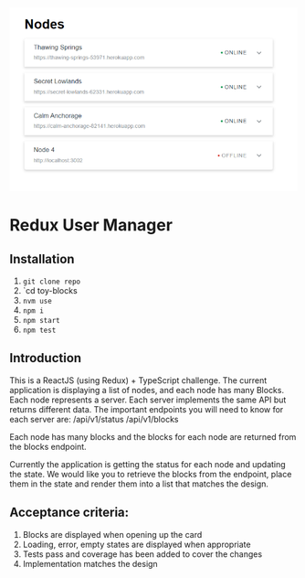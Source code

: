 ![redux-user-manager](https://github.com/arturguimaraes/toy-blocks/blob/main/src/assets/img/print1.PNG?raw=true)

# Redux User Manager

## Installation

1. `git clone repo`
2. `cd toy-blocks
3. `nvm use`
4. `npm i`
5. `npm start`
6. `npm test`

## Introduction

This is a ReactJS (using Redux) + TypeScript challenge. The current application is displaying a list of nodes, and each node has many Blocks. Each node represents a server. Each server implements the same API but returns different data. The important endpoints you will need to know for each server are:
/api/v1/status
/api/v1/blocks

Each node has many blocks and the blocks for each node are returned from the blocks endpoint.

Currently the application is getting the status for each node and updating the state. We would like you to retrieve the blocks from the endpoint, place them in the state and render them into a list that matches the design.

## Acceptance criteria:
1. Blocks are displayed when opening up the card
2. Loading, error, empty states are displayed when appropriate
3. Tests pass and coverage has been added to cover the changes
4. Implementation matches the design
